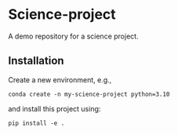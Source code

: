 # Science-project
A demo repository for a science project.

## Installation

Create a new environment, e.g., 
```
conda create -n my-science-project python=3.10
```
and install this project using:
```
pip install -e .
```
